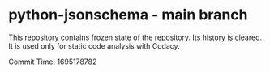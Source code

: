 # python-jsonschema - main branch

This repository contains frozen state of the repository.
Its history is cleared. It is used only for static code
analysis with Codacy.

Commit Time: 1695178782